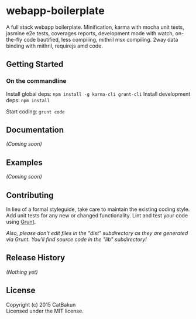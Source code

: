 # webapp-boilerplate

A full stack webapp boilerplate. Minification, karma with mocha unit tests, jasmine e2e tests, coverages reports, development mode with watch, on-the-fly code bautified, less compiling, mithril msx compiling. 2way data binding with mithril, requirejs amd code.

## Getting Started
### On the commandline
Install global deps: `npm install -g karma-cli grunt-cli`
Install development deps: `npm install`

Start coding: `grunt code`

## Documentation
_(Coming soon)_

## Examples
_(Coming soon)_

## Contributing
In lieu of a formal styleguide, take care to maintain the existing coding style. Add unit tests for any new or changed functionality. Lint and test your code using [Grunt](http://gruntjs.com/).

_Also, please don't edit files in the "dist" subdirectory as they are generated via Grunt. You'll find source code in the "lib" subdirectory!_

## Release History
_(Nothing yet)_

## License
Copyright (c) 2015 CatBakun  
Licensed under the MIT license.
